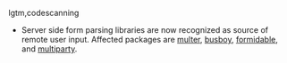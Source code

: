 lgtm,codescanning
* Server side form parsing libraries are now recognized as source of remote user input.
  Affected packages are
    [multer](https://www.npmjs.com/package/multer),
    [busboy](https://www.npmjs.com/package/busboy),
    [formidable](https://www.npmjs.com/package/formidable), and
    [multiparty](https://www.npmjs.com/package/formidable).
